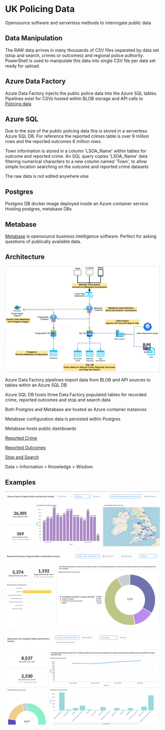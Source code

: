 # UK Policing Data

Opensource software and serverless methods to interrogate public data

## Data Manipulation

The RAW data arrives in many thousands of CSV files separated by data set (stop and search, crimes or outcomes) and regional police authority.  PowerShell is used to manipulate this data into single CSV file per data set ready for upload.

## Azure Data Factory

Azure Data Factory injects the public police data into the Azure SQL tables.  Pipelines exist for CSVs hosted within BLOB storage and API calls to [Policing data](https://data.police.uk/docs/)

## Azure SQL

Due to the size of the public policing data this is stored in a serverless Azure SQL DB.  For reference the reported crimes table is over 9 million rows and the reported outcomes 6 million rows.

Town information is stored in a column 'LSOA_Name' within tables for outcome and reported crime. An SQL query copies 'LSOA_Name' data filtering numerical characters to a new column named 'Town', to allow simple location searching on the outcome and reported crime datasets

The raw data is not edited anywhere else

## Postgres

Postgres DB docker image deployed inside an Azure container service.  Hosting postgres, metabase DBs

## Metabase

[Metabase](https://www.metabase.com/) is opensource business intelligence software.  Perfect for asking questions of publically available data.

## Architecture

![Police Data Architecture](https://raw.githubusercontent.com/sconyard/ukpolicingdata/master/images/Virtual-Simon%20-%20Police%20Data%20Solution%20Architecture%20Flow.png)

Azure Data Factory pipelines import data from BLOB and API sources to tables within an Azure SQL DB

Azure SQL DB hosts three Data Factory populated tables for recorded crime, reported outcomes and stop and search data

Both Postgres and Metabase are hosted as Azure container instances

Metabase configuration data is persisted within Postgres

Metabase hosts public dashboards

[Reported Crime](http://ukpolicingdata.uksouth.azurecontainer.io:3000/public/dashboard/9ad8664f-78de-4838-9d03-0c214a3c6142?date_range=2020-01-01~2020-04-30)

[Reported Outcomes](http://ukpolicingdata.uksouth.azurecontainer.io:3000/public/dashboard/4cf0adf6-0bcf-4ef4-8d99-e5154b792c6e?date_range=2020-01-01~2020-04-30)

[Stop and Search](http://ukpolicingdata.uksouth.azurecontainer.io:3000/public/dashboard/737c8bb9-6464-4836-a8cb-062ef553d690)

Data > Information > Knowledge > Wisdom

## Examples

![Stop and Search](https://raw.githubusercontent.com/sconyard/ukpolicingdata/master/images/Virtual-Simon%20-%20Police%20Data%20Stop%20and%20Search%20example.png)

![Reported Outcomes](https://raw.githubusercontent.com/sconyard/ukpolicingdata/master/images/Virtual-Simon%20-%20Police%20Data%20Reported%20Outcomes%20Example.png)

![Reported Crime](https://raw.githubusercontent.com/sconyard/ukpolicingdata/master/images/Virtual-Simon%20-%20Police%20Data%20Reported%20Crime%20Example.png)

